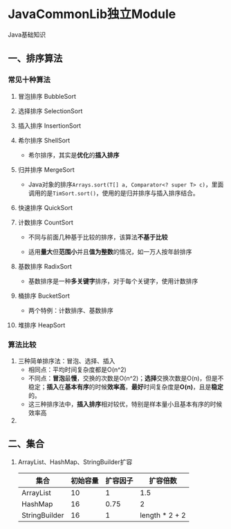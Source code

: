 # JavaCommonLib独立Module

Java基础知识
## 一、排序算法  

### 常见十种算法

1. 冒泡排序 BubbleSort  
2. 选择排序 SelectionSort
3. 插入排序 InsertionSort
4. 希尔排序 ShellSort  

   - 希尔排序，其实是**优化**的**插入排序**
5. 归并排序 MergeSort  

   - Java对象的排序`Arrays.sort(T[] a, Comparator<? super T> c)`，里面调用的是`TimSort.sort()`，使用的是归并排序与插入排序结合。
6. 快速排序 QuickSort  
7. 计数排序 CountSort

   - 不同与前面几种基于比较的排序，该算法**不基于比较**

   - 适用**量大**但**范围小**并且**值为整数**的情况，如一万人按年龄排序
8. 基数排序 RadixSort
   - 基数排序是一种**多关键字**排序，对于每个关键字，使用计数排序
9. 桶排序 BucketSort
   - 两个特例：计数排序、基数排序
10. 堆排序 HeapSort

### 算法比较  

1. 三种简单排序法：冒泡、选择、插入  
   * 相同点：平均时间复杂度都是O(n^2)
   * 不同点：**冒泡**最**慢**，交换的次数是O(n^2)；**选择**交换次数是O(n)，但是不稳定；**插入**在**基本有序**的时候**效率高**，**最好**时间复杂度是**O(n)**，且是**稳定**的。
   * 这三种排序法中，**插入排序**相对较优，特别是样本量小且基本有序的时候效率高
2. 

## 二、集合  

1. ArrayList、HashMap、StringBuilder扩容  

   |      集合      | 初始容量  | 扩容因子  | 扩容倍数         |
   | ------------- | -------- | -------- | -------------- |
   |   ArrayList   | 10       | 1        | 1.5            |
   |    HashMap    | 16       | 0.75     | 2              |
   | StringBuilder | 16       | 1        | length * 2 + 2 |

     

